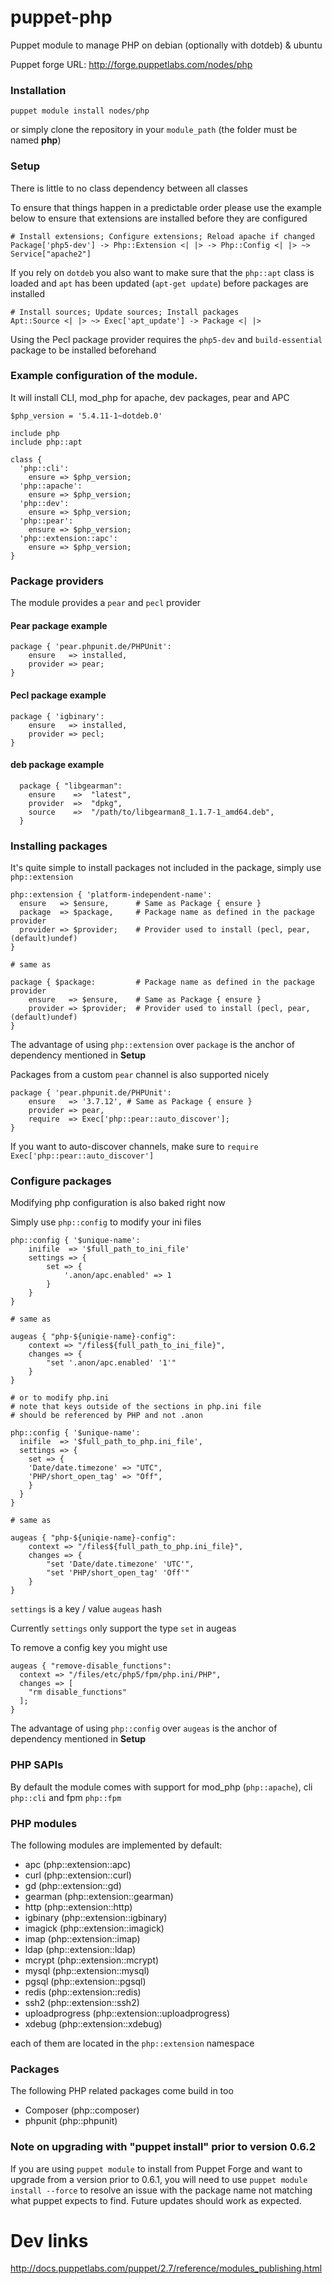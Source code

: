 puppet-php
==========

Puppet module to manage PHP on debian (optionally with dotdeb) & ubuntu

Puppet forge URL: http://forge.puppetlabs.com/nodes/php

### Installation

```
puppet module install nodes/php
```

or simply clone the repository in your `module_path` (the folder must be named **php**)

### Setup

There is little to no class dependency between all classes

To ensure that things happen in a predictable order please use the example below to ensure that extensions are installed before they are configured

```
# Install extensions; Configure extensions; Reload apache if changed
Package['php5-dev'] -> Php::Extension <| |> -> Php::Config <| |> ~> Service["apache2"]
```

If you rely on `dotdeb` you also want to make sure that the `php::apt` class is loaded and `apt` has been updated (`apt-get update`) before packages are installed

```
# Install sources; Update sources; Install packages
Apt::Source <| |> ~> Exec['apt_update'] -> Package <| |>
```

Using the Pecl package provider requires the `php5-dev` and `build-essential` package to be installed beforehand

### Example configuration of the module.

It will install CLI, mod_php for apache, dev packages, pear and APC

```
$php_version = '5.4.11-1~dotdeb.0'

include php
include php::apt

class {
  'php::cli':
    ensure => $php_version;
  'php::apache':
    ensure => $php_version;
  'php::dev':
    ensure => $php_version;
  'php::pear':
    ensure => $php_version;
  'php::extension::apc':
    ensure => $php_version;
}
```

### Package providers

The module provides a `pear` and `pecl` provider

#### Pear package example

```
package { 'pear.phpunit.de/PHPUnit':
    ensure   => installed,
    provider => pear;
}
```

#### Pecl package example

```
package { 'igbinary':
    ensure   => installed,
    provider => pecl;
}
```

#### deb package example

```
  package { "libgearman":
    ensure    =>  "latest",
    provider  =>  "dpkg",
    source    =>  "/path/to/libgearman8_1.1.7-1_amd64.deb",
  }
```

### Installing packages

It's quite simple to install packages not included in the package, simply use `php::extension`

```
php::extension { 'platform-independent-name':
  ensure   => $ensure,      # Same as Package { ensure }
  package  => $package,     # Package name as defined in the package provider
  provider => $provider;    # Provider used to install (pecl, pear, (default)undef)
}

# same as

package { $package:         # Package name as defined in the package provider
    ensure   => $ensure,    # Same as Package { ensure }
    provider => $provider;  # Provider used to install (pecl, pear, (default)undef)
}
```

The advantage of using `php::extension` over `package` is the anchor of dependency mentioned in **Setup**

Packages from a custom `pear` channel is also supported nicely

```
package { 'pear.phpunit.de/PHPUnit':
    ensure   => '3.7.12', # Same as Package { ensure }
    provider => pear,
    require  => Exec['php::pear::auto_discover'];
}
```

If you want to auto-discover channels, make sure to `require` `Exec['php::pear::auto_discover']`

### Configure packages

Modifying php configuration is also baked right now

Simply use `php::config` to modify your ini files

```
php::config { '$unique-name':
    inifile  => '$full_path_to_ini_file'
    settings => {
        set => {
            '.anon/apc.enabled' => 1
        }
    }
}

# same as

augeas { "php-${uniqie-name}-config":
    context => "/files${full_path_to_ini_file}",
    changes => {
        "set '.anon/apc.enabled' '1'"
    }
}

# or to modify php.ini
# note that keys outside of the sections in php.ini file
# should be referenced by PHP and not .anon

php::config { '$unique-name':
  inifile  => '$full_path_to_php.ini_file',
  settings => {
    set => {
    'Date/date.timezone' => "UTC",
    'PHP/short_open_tag' => "Off",
    }
  }
}

# same as

augeas { "php-${uniqie-name}-config":
    context => "/files${full_path_to_php.ini_file}",
    changes => {
        "set 'Date/date.timezone' 'UTC'",
        "set 'PHP/short_open_tag' 'Off'"
    }
}

```

`settings` is a key / value `augeas` hash

Currently `settings` only support the type `set` in augeas

To remove a config key you might use
```
augeas { "remove-disable_functions":
  context => "/files/etc/php5/fpm/php.ini/PHP",
  changes => [
    "rm disable_functions"
  ];
}
```

The advantage of using `php::config` over `augeas` is the anchor of dependency mentioned in **Setup**

### PHP SAPIs

By default the module comes with support for mod_php (`php::apache`), cli `php::cli` and fpm `php::fpm`

### PHP modules

The following modules are implemented by default:

* apc (php::extension::apc)
* curl (php::extension::curl)
* gd (php::extension::gd)
* gearman (php::extension::gearman)
* http (php::extension::http)
* igbinary (php::extension::igbinary)
* imagick (php::extension::imagick)
* imap (php::extension::imap)
* ldap (php::extension::ldap)
* mcrypt (php::extension::mcrypt)
* mysql (php::extension::mysql)
* pgsql (php::extension::pgsql)
* redis (php::extension::redis)
* ssh2 (php::extension::ssh2)
* uploadprogress (php::extension::uploadprogress)
* xdebug (php::extension::xdebug)

each of them are located in the `php::extension` namespace

### Packages

The following PHP related packages come build in too

* Composer (php::composer)
* phpunit (php::phpunit)

### Note on upgrading with "puppet install" prior to version 0.6.2
If you are using `puppet module` to install from Puppet Forge and want to upgrade from a version prior to 0.6.1, you will need to use `puppet module install --force` to resolve an issue with the package name not matching what puppet expects to find. Future updates should work as expected.

# Dev links

http://docs.puppetlabs.com/puppet/2.7/reference/modules_publishing.html
